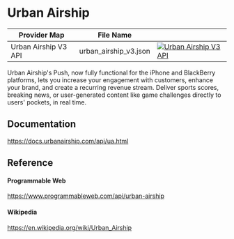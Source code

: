# Urban Airship

| Provider Map         | File Name             |                                                                                                                                                                                                                                                      |
|----------------------|-----------------------|------------------------------------------------------------------------------------------------------------------------------------------------------------------------------------------------------------------------------------------------------|
| Urban Airship V3 API | urban_airship_v3.json | [![Urban Airship V3 API](https://d233zlhvpze22y.cloudfront.net/github/AddBitScoopXSmall.png)](https://bitscoop.com/maps/create?source=https://raw.githubusercontent.com/bitscooplabs/provider-maps/master/urban_airship/urban_airship_v3.json) |

Urban Airship's Push, now fully functional for the iPhone and BlackBerry platforms, lets you increase your engagement with customers, enhance your brand, and create a recurring revenue stream. Deliver sports scores, breaking news, or user-generated content like game challenges directly to users' pockets, in real time.

## Documentation
https://docs.urbanairship.com/api/ua.html

## Reference

#### Programmable Web
https://www.programmableweb.com/api/urban-airship

#### Wikipedia
https://en.wikipedia.org/wiki/Urban_Airship